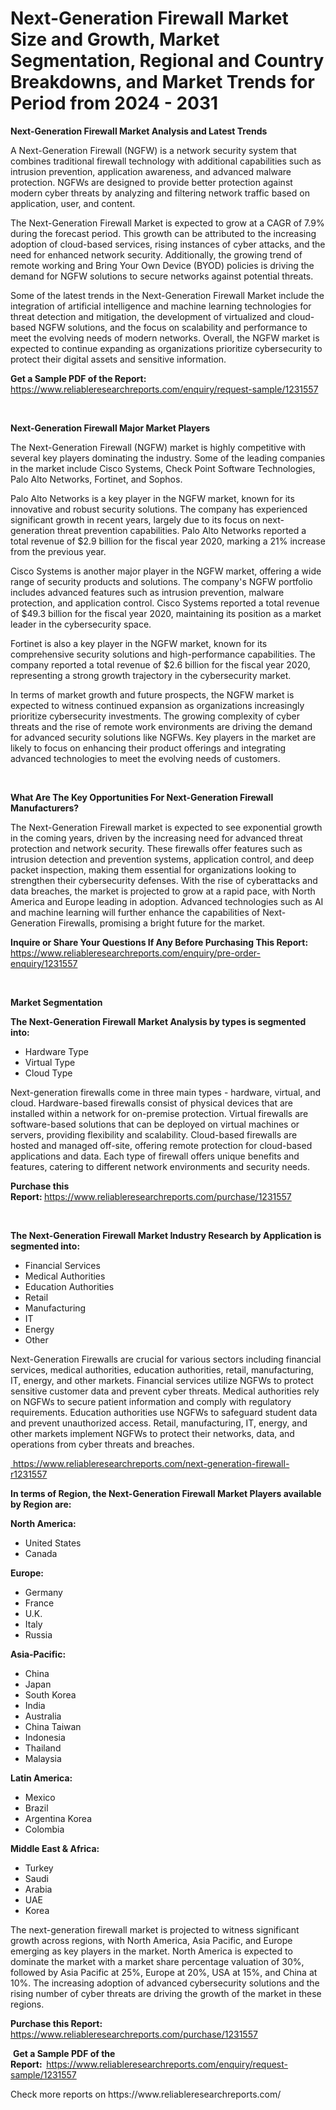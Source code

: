 <p><h1>Next-Generation Firewall Market Size and Growth, Market Segmentation, Regional and Country Breakdowns, and Market Trends for Period from 2024 -  2031</h1></p><p><strong>Next-Generation Firewall Market Analysis and Latest Trends</strong></p>
<p><p>A Next-Generation Firewall (NGFW) is a network security system that combines traditional firewall technology with additional capabilities such as intrusion prevention, application awareness, and advanced malware protection. NGFWs are designed to provide better protection against modern cyber threats by analyzing and filtering network traffic based on application, user, and content.</p><p>The Next-Generation Firewall Market is expected to grow at a CAGR of 7.9% during the forecast period. This growth can be attributed to the increasing adoption of cloud-based services, rising instances of cyber attacks, and the need for enhanced network security. Additionally, the growing trend of remote working and Bring Your Own Device (BYOD) policies is driving the demand for NGFW solutions to secure networks against potential threats.</p><p>Some of the latest trends in the Next-Generation Firewall Market include the integration of artificial intelligence and machine learning technologies for threat detection and mitigation, the development of virtualized and cloud-based NGFW solutions, and the focus on scalability and performance to meet the evolving needs of modern networks. Overall, the NGFW market is expected to continue expanding as organizations prioritize cybersecurity to protect their digital assets and sensitive information.</p></p>
<p><strong>Get a Sample PDF of the Report:&nbsp;</strong> <a href="https://www.reliableresearchreports.com/enquiry/request-sample/1231557">https://www.reliableresearchreports.com/enquiry/request-sample/1231557</a></p>
<p>&nbsp;</p>
<p><strong>Next-Generation Firewall Major Market Players</strong></p>
<p><p>The Next-Generation Firewall (NGFW) market is highly competitive with several key players dominating the industry. Some of the leading companies in the market include Cisco Systems, Check Point Software Technologies, Palo Alto Networks, Fortinet, and Sophos.</p><p>Palo Alto Networks is a key player in the NGFW market, known for its innovative and robust security solutions. The company has experienced significant growth in recent years, largely due to its focus on next-generation threat prevention capabilities. Palo Alto Networks reported a total revenue of $2.9 billion for the fiscal year 2020, marking a 21% increase from the previous year.</p><p>Cisco Systems is another major player in the NGFW market, offering a wide range of security products and solutions. The company's NGFW portfolio includes advanced features such as intrusion prevention, malware protection, and application control. Cisco Systems reported a total revenue of $49.3 billion for the fiscal year 2020, maintaining its position as a market leader in the cybersecurity space.</p><p>Fortinet is also a key player in the NGFW market, known for its comprehensive security solutions and high-performance capabilities. The company reported a total revenue of $2.6 billion for the fiscal year 2020, representing a strong growth trajectory in the cybersecurity market.</p><p>In terms of market growth and future prospects, the NGFW market is expected to witness continued expansion as organizations increasingly prioritize cybersecurity investments. The growing complexity of cyber threats and the rise of remote work environments are driving the demand for advanced security solutions like NGFWs. Key players in the market are likely to focus on enhancing their product offerings and integrating advanced technologies to meet the evolving needs of customers.</p></p>
<p>&nbsp;</p>
<p><strong>What Are The Key Opportunities For Next-Generation Firewall Manufacturers?</strong></p>
<p><p>The Next-Generation Firewall market is expected to see exponential growth in the coming years, driven by the increasing need for advanced threat protection and network security. These firewalls offer features such as intrusion detection and prevention systems, application control, and deep packet inspection, making them essential for organizations looking to strengthen their cybersecurity defenses. With the rise of cyberattacks and data breaches, the market is projected to grow at a rapid pace, with North America and Europe leading in adoption. Advanced technologies such as AI and machine learning will further enhance the capabilities of Next-Generation Firewalls, promising a bright future for the market.</p></p>
<p><strong>Inquire or Share Your Questions If Any Before Purchasing This Report:</strong> <a href="https://www.reliableresearchreports.com/enquiry/pre-order-enquiry/1231557">https://www.reliableresearchreports.com/enquiry/pre-order-enquiry/1231557</a></p>
<p>&nbsp;</p>
<p><strong>Market Segmentation</strong></p>
<p><strong>The Next-Generation Firewall Market Analysis by types is segmented into:</strong></p>
<p><ul><li>Hardware Type</li><li>Virtual Type</li><li>Cloud Type</li></ul></p>
<p><p>Next-generation firewalls come in three main types - hardware, virtual, and cloud. Hardware-based firewalls consist of physical devices that are installed within a network for on-premise protection. Virtual firewalls are software-based solutions that can be deployed on virtual machines or servers, providing flexibility and scalability. Cloud-based firewalls are hosted and managed off-site, offering remote protection for cloud-based applications and data. Each type of firewall offers unique benefits and features, catering to different network environments and security needs.</p></p>
<p><strong>Purchase this Report:&nbsp;</strong><a href="https://www.reliableresearchreports.com/purchase/1231557">https://www.reliableresearchreports.com/purchase/1231557</a></p>
<p>&nbsp;</p>
<p><strong>The Next-Generation Firewall Market Industry Research by Application is segmented into:</strong></p>
<p><ul><li>Financial Services</li><li>Medical Authorities</li><li>Education Authorities</li><li>Retail</li><li>Manufacturing</li><li>IT</li><li>Energy</li><li>Other</li></ul></p>
<p><p>Next-Generation Firewalls are crucial for various sectors including financial services, medical authorities, education authorities, retail, manufacturing, IT, energy, and other markets. Financial services utilize NGFWs to protect sensitive customer data and prevent cyber threats. Medical authorities rely on NGFWs to secure patient information and comply with regulatory requirements. Education authorities use NGFWs to safeguard student data and prevent unauthorized access. Retail, manufacturing, IT, energy, and other markets implement NGFWs to protect their networks, data, and operations from cyber threats and breaches.</p></p>
<p><a href="https://www.reliableresearchreports.com/next-generation-firewall-r1231557">&nbsp;https://www.reliableresearchreports.com/next-generation-firewall-r1231557</a></p>
<p><strong>In terms of Region, the Next-Generation Firewall Market Players available by Region are:</strong></p>
<p>
    <p> <strong> North America: </strong>
        <ul>
            <li>United States</li>
            <li>Canada</li>
        </ul>
        </p> 
    <p> <strong> Europe: </strong>
        <ul>
            <li>Germany</li>
            <li>France</li>
            <li>U.K.</li>
            <li>Italy</li>
            <li>Russia</li>
        </ul>
        </p> 
    <p> <strong> Asia-Pacific: </strong>
        <ul>
            <li>China</li>
            <li>Japan</li>
            <li>South Korea</li>
            <li>India</li>
            <li>Australia</li>
            <li>China Taiwan</li>
            <li>Indonesia</li>
            <li>Thailand</li>
            <li>Malaysia</li>
        </ul>
        </p> 
    <p> <strong> Latin America: </strong>
        <ul>
            <li>Mexico</li>
            <li>Brazil</li>
            <li>Argentina Korea</li>
            <li>Colombia</li>
        </ul>
        </p> 
    <p> <strong> Middle East & Africa: </strong>
        <ul>
            <li>Turkey</li>
            <li>Saudi</li>
            <li>Arabia</li>
            <li>UAE</li>
            <li>Korea</li>
        </ul>
    </p>
    </p>
<p><p>The next-generation firewall market is projected to witness significant growth across regions, with North America, Asia Pacific, and Europe emerging as key players in the market. North America is expected to dominate the market with a market share percentage valuation of 30%, followed by Asia Pacific at 25%, Europe at 20%, USA at 15%, and China at 10%. The increasing adoption of advanced cybersecurity solutions and the rising number of cyber threats are driving the growth of the market in these regions.</p></p>
<p><strong>Purchase this Report: </strong><a href="https://www.reliableresearchreports.com/purchase/1231557">https://www.reliableresearchreports.com/purchase/1231557</a></p>
<p>&nbsp;<strong>Get a Sample PDF of the Report:&nbsp;&nbsp;</strong><a href="https://www.reliableresearchreports.com/enquiry/request-sample/1231557">https://www.reliableresearchreports.com/enquiry/request-sample/1231557</a></p>
<p><strong></strong></p>
<p>Check more reports on https://www.reliableresearchreports.com/</p>